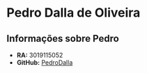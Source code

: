 # Pedro Dalla de Oliveira

## Informações sobre Pedro

- **RA:** 3019115052
- **GitHub:** [PedroDalla](https://github.com/PedroDalla)